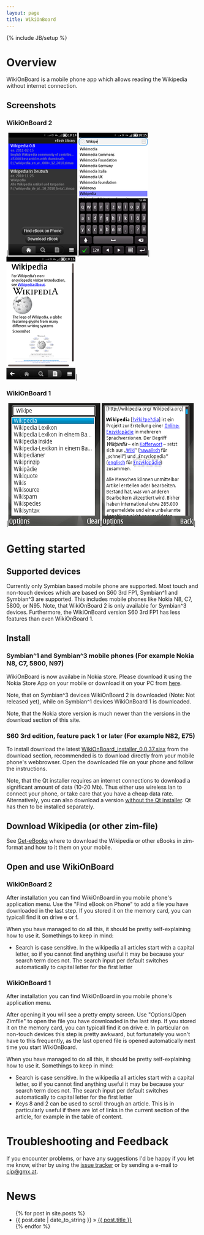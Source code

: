 ```yaml
---
layout: page
title: WikiOnBoard
---
```

{% include JB/setup %}

# Overview

WikiOnBoard is a mobile phone app which allows reading the Wikipedia without internet connection.

## Screenshots 

### WikiOnBoard 2

|![Library](images/screenshot_2_library_w180.png)|![Index](images/screenshot_2_index_w180.png)|![Article](images/screenshot_2_article_w180.png)|

### WikiOnBoard 1

|![Index](images/screenshot_index.png)|![Article](images/screenshot_article.png)|

# Getting started

## Supported devices

Currently only Symbian based mobile phone are supported. Most touch and non-touch devices which are based
 on S60 3rd FP1, Symbian^1 and Symbian^3 are supported. This includes mobile phones like Nokia N8, C7, 5800, or N95.
 Note, that WikiOnBoard 2 is only available for Symbian^3 devices. Furthermore, the WikiOnBoard version S60 3rd FP1 
 has less features than even WikiOnBoard 1. 
 
## Install

### Symbian^1 and Symbian^3 mobile phones (For example Nokia N8, C7, 5800, N97)

WikiOnBoard is now availabe in Nokia store. Please download it using the Nokia Store App on your mobile or download it on your PC from [here](http://store.ovi.com/content/148305).

Note, that on Symbian^3 devices WikiOnBoard 2 is downloaded (Note: Not released yet), while on Symbian^1 devices WikiOnBoard 1 is downloaded.

Note, that the Nokia store version is much newer than the versions in the download section of this site. 


### S60 3rd edition, feature pack 1 or later (For example N82, E75)

To install download the latest [WikiOnBoard_installer_0.0.37.sisx](https://github.com/downloads/cip/WikiOnBoard/WikiOnBoard_installer_0.0.37.sisx)  from the download section, recommended is to download directly from your mobile phone's webbrowser. Open the downloaded file on your phone and follow the instructions.

Note, that the Qt installer requires an internet connections to download a significant amount of data (10-20 Mb). Thus either use wireless lan to connect your phone, or take care that you have a cheap data rate.  Alternatively, you can also download a version [without the Qt installer](https://github.com/downloads/cip/WikiOnBoard/wikionboard_0.0.37.sis). Qt has then to be installed separately.

## Download Wikipedia (or other zim-file)

See [Get-eBooks](Get-eBooks.html) where to download the Wikipedia or other eBooks in zim-format and how to it them on your mobile.


## Open and use WikiOnBoard

### WikiOnBoard 2

After installation you can find WikiOnBoard in you mobile phone's application menu. Use the "Find eBook on Phone" to add a file you have downloaded in the last step. If you stored it on the memory card, you can typicall find it on drive e or f.

When you have managed to do all this, it should be pretty self-explaining how to use it. Somethings to keep in mind:

* Search is case sensitive. In the wikipedia all articles start with a capital letter, so if you cannot find anything useful it may be because your search term does not. The search input per default  switches automatically to capital letter for the first letter

### WikiOnBoard 1 

After installation you can find WikiOnBoard in you mobile phone's application menu. 

After opening it you will see a pretty empty screen. Use "Options/Open Zimfile" to open the file you have downloaded in the last step. If you stored it on the memory card, you can typicall find it on drive e. In particular on non-touch devices this  step is pretty awkward, but fortunately you won't have to this frequently, as the last opened file is opened automatically next time you start WikiOnBoard.

When you have managed to do all this, it should be pretty self-explaining how to use it. Somethings to keep in mind:

* Search is case sensitive. In the wikipedia all articles start with a capital letter, so if you cannot find anything useful it may be because your search term does not. The search input per default  switches automatically to capital letter for the first letter
* Keys 8 and 2 can be used to scroll through an article. This is in particularly useful if there are lot of links in the current section of the article, for example in the table of content.
 
# Troubleshooting and Feedback

If you encounter problems, or have any suggestions I'd be happy if you let me know, either by using the [issue tracker](http://github.com/cip/WikiOnBoard/issues) or by sending a e-mail to cip@gmx.at.

# News

<ul class="posts">
  {% for post in site.posts %}
    <li><span>{{ post.date | date_to_string }}</span> &raquo; <a href="{{ BASE_PATH }}{{ post.url }}">{{ post.title }}</a></li>
  {% endfor %}
</ul>
